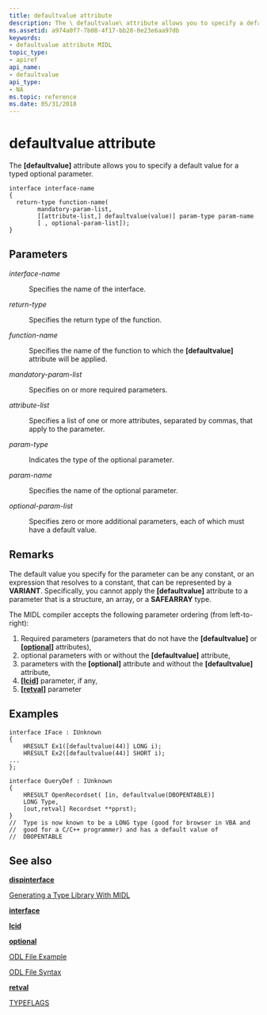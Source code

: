 ```yaml
---
title: defaultvalue attribute
description: The \ defaultvalue\ attribute allows you to specify a default value for a typed optional parameter.
ms.assetid: a974a0f7-7b08-4f17-bb28-0e23e6aa97db
keywords:
- defaultvalue attribute MIDL
topic_type:
- apiref
api_name:
- defaultvalue
api_type:
- NA
ms.topic: reference
ms.date: 05/31/2018
---
```


# defaultvalue attribute

The **\[defaultvalue\]** attribute allows you to specify a default value for a typed optional parameter.

``` syntax
interface interface-name
{
  return-type function-name(
        mandatory-param-list, 
        [[attribute-list,] defaultvalue(value)] param-type param-name
        [ , optional-param-list]);
}
```

## Parameters

<dl> <dt>

*interface-name* 
</dt> <dd>

Specifies the name of the interface.

</dd> <dt>

*return-type* 
</dt> <dd>

Specifies the return type of the function.

</dd> <dt>

*function-name* 
</dt> <dd>

Specifies the name of the function to which the **\[defaultvalue\]** attribute will be applied.

</dd> <dt>

*mandatory-param-list* 
</dt> <dd>

Specifies on or more required parameters.

</dd> <dt>

*attribute-list* 
</dt> <dd>

Specifies a list of one or more attributes, separated by commas, that apply to the parameter.

</dd> <dt>

*param-type* 
</dt> <dd>

Indicates the type of the optional parameter.

</dd> <dt>

*param-name* 
</dt> <dd>

Specifies the name of the optional parameter.

</dd> <dt>

*optional-param-list* 
</dt> <dd>

Specifies zero or more additional parameters, each of which must have a default value.

</dd> </dl>

## Remarks

The default value you specify for the parameter can be any constant, or an expression that resolves to a constant, that can be represented by a **VARIANT**. Specifically, you cannot apply the **\[defaultvalue\]** attribute to a parameter that is a structure, an array, or a **SAFEARRAY** type.

The MIDL compiler accepts the following parameter ordering (from left-to-right):

1.  Required parameters (parameters that do not have the **\[defaultvalue\]** or **\[**[**optional**](optional.md)**\]** attributes),
2.  optional parameters with or without the **\[defaultvalue\]** attribute,
3.  parameters with the **\[optional\]** attribute and without the **\[defaultvalue\]** attribute,
4.  **\[**[**lcid**](lcid.md)**\]** parameter, if any,
5.  **\[**[**retval**](retval.md)**\]** parameter

## Examples

``` syntax
interface IFace : IUnknown
{
    HRESULT Ex1([defaultvalue(44)] LONG i);
    HRESULT Ex2([defaultvalue(44)] SHORT i);
...
};

interface QueryDef : IUnknown
{
    HRESULT OpenRecordset( [in, defaultvalue(DBOPENTABLE)]
    LONG Type,
    [out,retval] Recordset **pprst);
}
//  Type is now known to be a LONG type (good for browser in VBA and
//  good for a C/C++ programmer) and has a default value of
//  DBOPENTABLE
```

## See also

<dl> <dt>

[**dispinterface**](dispinterface.md)
</dt> <dt>

[Generating a Type Library With MIDL](generating-a-type-library-with-midl-2.md)
</dt> <dt>

[**interface**](interface.md)
</dt> <dt>

[**lcid**](lcid.md)
</dt> <dt>

[**optional**](optional.md)
</dt> <dt>

[ODL File Example](https://msdn.microsoft.com/library/ms221308(v=VS.71).aspx)
</dt> <dt>

[ODL File Syntax](https://msdn.microsoft.com/library/ms221683(v=VS.71).aspx)
</dt> <dt>

[**retval**](retval.md)
</dt> <dt>

[TYPEFLAGS](https://msdn.microsoft.com/library/ms221509(v=VS.71).aspx)
</dt> </dl>

 

 




